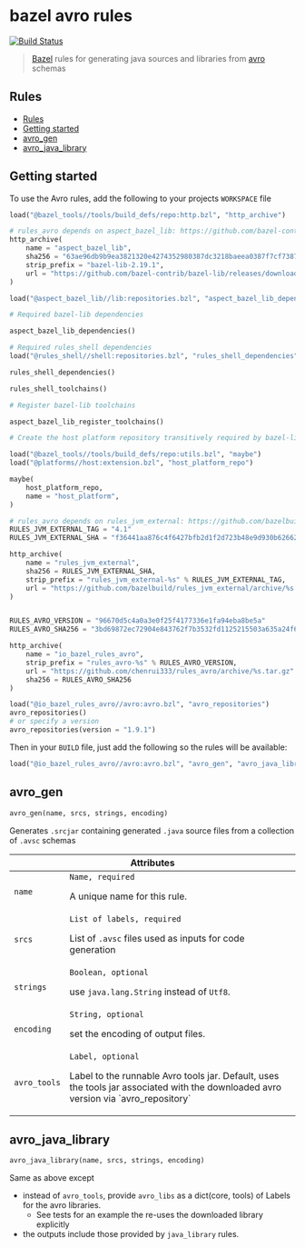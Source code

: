 # bazel avro rules <!-- omit in toc -->

[![Build Status](https://travis-ci.org/chenrui333/rules_avro.svg?branch=master)](https://travis-ci.org/chenrui333/rules_avro)

> [Bazel](https://bazel.build/) rules for generating java sources and libraries from [avro](https://avro.apache.org/) schemas

## Rules

- [Rules](#rules)
- [Getting started](#getting-started)
- [avro_gen](#avro_gen)
- [avro_java_library](#avro_java_library)

## Getting started

To use the Avro rules, add the following to your projects `WORKSPACE` file

```python
load("@bazel_tools//tools/build_defs/repo:http.bzl", "http_archive")

# rules_avro depends on aspect_bazel_lib: https://github.com/bazel-contrib/bazel-lib
http_archive(
    name = "aspect_bazel_lib",
    sha256 = "63ae96db9b9ea3821320e4274352980387dc3218baeea0387f7cf738755d0f16",
    strip_prefix = "bazel-lib-2.19.1",
    url = "https://github.com/bazel-contrib/bazel-lib/releases/download/v2.19.1/bazel-lib-v2.19.1.tar.gz",
)

load("@aspect_bazel_lib//lib:repositories.bzl", "aspect_bazel_lib_dependencies", "aspect_bazel_lib_register_toolchains")

# Required bazel-lib dependencies

aspect_bazel_lib_dependencies()

# Required rules_shell dependencies
load("@rules_shell//shell:repositories.bzl", "rules_shell_dependencies", "rules_shell_toolchains")

rules_shell_dependencies()

rules_shell_toolchains()

# Register bazel-lib toolchains

aspect_bazel_lib_register_toolchains()

# Create the host platform repository transitively required by bazel-lib

load("@bazel_tools//tools/build_defs/repo:utils.bzl", "maybe")
load("@platforms//host:extension.bzl", "host_platform_repo")

maybe(
    host_platform_repo,
    name = "host_platform",
)

# rules_avro depends on rules_jvm_external: https://github.com/bazelbuild/rules_jvm_external
RULES_JVM_EXTERNAL_TAG = "4.1"
RULES_JVM_EXTERNAL_SHA = "f36441aa876c4f6427bfb2d1f2d723b48e9d930b62662bf723ddfb8fc80f0140"

http_archive(
    name = "rules_jvm_external",
    sha256 = RULES_JVM_EXTERNAL_SHA,
    strip_prefix = "rules_jvm_external-%s" % RULES_JVM_EXTERNAL_TAG,
    url = "https://github.com/bazelbuild/rules_jvm_external/archive/%s.zip" % RULES_JVM_EXTERNAL_TAG,
)


RULES_AVRO_VERSION = "96670d5c4a0a3e0f25f4177336e1fa94eba8be5a"
RULES_AVRO_SHA256 = "3bd69872ec72904e843762f7b3532fd1125215503a635a24f6c8037c75b299bc"

http_archive(
    name = "io_bazel_rules_avro",
    strip_prefix = "rules_avro-%s" % RULES_AVRO_VERSION,
    url = "https://github.com/chenrui333/rules_avro/archive/%s.tar.gz" % RULES_AVRO_VERSION,
    sha256 = RULES_AVRO_SHA256
)

load("@io_bazel_rules_avro//avro:avro.bzl", "avro_repositories")
avro_repositories()
# or specify a version
avro_repositories(version = "1.9.1")
```

Then in your `BUILD` file, just add the following so the rules will be available:

```python
load("@io_bazel_rules_avro//avro:avro.bzl", "avro_gen", "avro_java_library")
```

## avro_gen

```python
avro_gen(name, srcs, strings, encoding)
```

Generates `.srcjar` containing generated `.java` source files from a collection of `.avsc` schemas

<table class="table table-condensed table-bordered table-params">
  <colgroup>
    <col class="col-param" />
    <col class="param-description" />
  </colgroup>
  <thead>
    <tr>
      <th colspan="2">Attributes</th>
    </tr>
  </thead>
  <tbody>
    <tr>
      <td><code>name</code></td>
      <td>
        <code>Name, required</code>
        <p>A unique name for this rule.</p>
      </td>
    </tr>
    <tr>
      <td><code>srcs</code></td>
      <td>
        <code>List of labels, required</code>
        <p>
          List of <code>.avsc</code> files used as inputs for code generation
        </p>
      </td>
    </tr>
    <tr>
      <td><code>strings</code></td>
      <td>
        <code>Boolean, optional</code>
        <p>use <code>java.lang.String</code> instead of <code>Utf8</code>.</p>
      </td>
    </tr>
    <tr>
      <td><code>encoding</code></td>
      <td>
        <code>String, optional</code>
        <p>set the encoding of output files.</p>
      </td>
    </tr>
    <tr>
      <td><code>avro_tools</code></td>
      <td>
        <code>Label, optional</code>
        <p>Label to the runnable Avro tools jar. Default, uses the tools jar associated with the downloaded avro
        version via `avro_repository`</p>
      </td>
    </tr>
  </tbody>
</table>

## avro_java_library

```python
avro_java_library(name, srcs, strings, encoding)
```

Same as above except
  * instead of `avro_tools`, provide `avro_libs` as a dict(core, tools) of Labels for the avro libraries.
    * See tests for an example the re-uses the downloaded library explicitly
  * the outputs include those provided by `java_library` rules.
